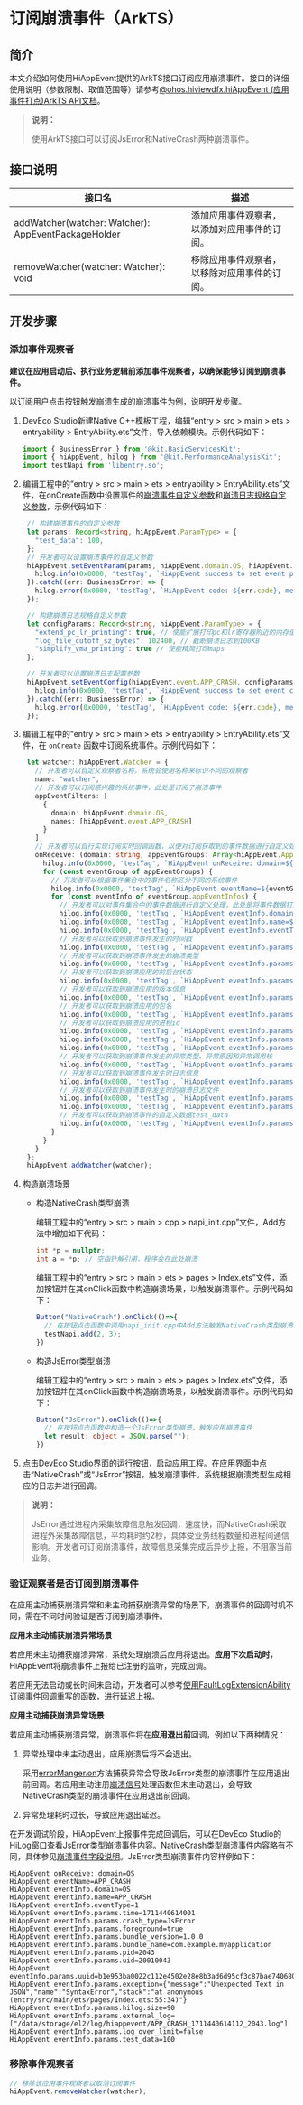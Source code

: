# 订阅崩溃事件（ArkTS）
<!--Kit: Performance Analysis Kit-->
<!--Subsystem: HiviewDFX-->
<!--Owner: @chenshi51-->
<!--Designer: @Maplestory91-->
<!--Tester: @gcw_KuLfPSbe-->
<!--Adviser: @foryourself-->

## 简介

本文介绍如何使用HiAppEvent提供的ArkTS接口订阅应用崩溃事件。接口的详细使用说明（参数限制、取值范围等）请参考[@ohos.hiviewdfx.hiAppEvent (应用事件打点)ArkTS API文档](../reference/apis-performance-analysis-kit/js-apis-hiviewdfx-hiappevent.md)。

> **说明：**
>
> 使用ArkTS接口可以订阅JsError和NativeCrash两种崩溃事件。

## 接口说明

| 接口名 | 描述 |
| -------- | -------- |
| addWatcher(watcher: Watcher): AppEventPackageHolder | 添加应用事件观察者，以添加对应用事件的订阅。 |
| removeWatcher(watcher: Watcher): void | 移除应用事件观察者，以移除对应用事件的订阅。 |

## 开发步骤

### 添加事件观察者

**建议在应用启动后、执行业务逻辑前添加事件观察者，以确保能够订阅到崩溃事件。**

以订阅用户点击按钮触发崩溃生成的崩溃事件为例，说明开发步骤。

1. DevEco Studio新建Native C++模板工程，编辑“entry > src > main > ets > entryability > EntryAbility.ets”文件，导入依赖模块。示例代码如下：

   ```ts
   import { BusinessError } from '@kit.BasicServicesKit';
   import { hiAppEvent, hilog } from '@kit.PerformanceAnalysisKit';
   import testNapi from 'libentry.so';
   ```

2. 编辑工程中的“entry > src > main > ets  > entryability > EntryAbility.ets”文件，在onCreate函数中设置事件的[崩溃事件自定义参数](hiappevent-watcher-crash-events.md#崩溃事件自定义参数设置)和[崩溃日志规格自定义参数](hiappevent-watcher-crash-events.md#崩溃日志规格自定义参数设置)，示例代码如下：

   ```ts
    // 构建崩溃事件的自定义参数
    let params: Record<string, hiAppEvent.ParamType> = {
      "test_data": 100,
    };
    // 开发者可以设置崩溃事件的自定义参数
    hiAppEvent.setEventParam(params, hiAppEvent.domain.OS, hiAppEvent.event.APP_CRASH).then(() => {
      hilog.info(0x0000, 'testTag', `HiAppEvent success to set event param`);
    }).catch((err: BusinessError) => {
      hilog.error(0x0000, 'testTag', `HiAppEvent code: ${err.code}, message: ${err.message}`);
    });
   
    // 构建崩溃日志规格自定义参数
    let configParams: Record<string, hiAppEvent.ParamType> = {
      "extend_pc_lr_printing": true, // 使能扩展打印pc和lr寄存器附近的内存值
      "log_file_cutoff_sz_bytes": 102400, // 截断崩溃日志到100KB
      "simplify_vma_printing": true // 使能精简打印maps
    };
   
    // 开发者可以设置崩溃日志配置参数
    hiAppEvent.setEventConfig(hiAppEvent.event.APP_CRASH, configParams).then(() => {
      hilog.info(0x0000, 'testTag', `HiAppEvent success to set event config.`);
    }).catch((err: BusinessError) => {
      hilog.error(0x0000, 'testTag', `HiAppEvent code: ${err.code}, message: ${err.message}`);
    });
   ```

3. 编辑工程中的“entry > src > main > ets > entryability > EntryAbility.ets”文件，在 `onCreate` 函数中订阅系统事件。示例代码如下：

   ```ts
    let watcher: hiAppEvent.Watcher = {
      // 开发者可以自定义观察者名称，系统会使用名称来标识不同的观察者
      name: "watcher",
      // 开发者可以订阅感兴趣的系统事件，此处是订阅了崩溃事件
      appEventFilters: [
        {
          domain: hiAppEvent.domain.OS,
          names: [hiAppEvent.event.APP_CRASH]
        }
      ],
      // 开发者可以自行实现订阅实时回调函数，以便对订阅获取到的事件数据进行自定义处理
      onReceive: (domain: string, appEventGroups: Array<hiAppEvent.AppEventGroup>) => {
        hilog.info(0x0000, 'testTag', `HiAppEvent onReceive: domain=${domain}`);
        for (const eventGroup of appEventGroups) {
          // 开发者可以根据事件集合中的事件名称区分不同的系统事件
          hilog.info(0x0000, 'testTag', `HiAppEvent eventName=${eventGroup.name}`);
          for (const eventInfo of eventGroup.appEventInfos) {
            // 开发者可以对事件集合中的事件数据进行自定义处理，此处是将事件数据打印在日志中
            hilog.info(0x0000, 'testTag', `HiAppEvent eventInfo.domain=${eventInfo.domain}`);
            hilog.info(0x0000, 'testTag', `HiAppEvent eventInfo.name=${eventInfo.name}`);
            hilog.info(0x0000, 'testTag', `HiAppEvent eventInfo.eventType=${eventInfo.eventType}`);
            // 开发者可以获取到崩溃事件发生的时间戳
            hilog.info(0x0000, 'testTag', `HiAppEvent eventInfo.params.time=${eventInfo.params['time']}`);
            // 开发者可以获取到崩溃事件发生的崩溃类型
            hilog.info(0x0000, 'testTag', `HiAppEvent eventInfo.params.crash_type=${eventInfo.params['crash_type']}`);
            // 开发者可以获取到崩溃应用的前后台状态
            hilog.info(0x0000, 'testTag', `HiAppEvent eventInfo.params.foreground=${eventInfo.params['foreground']}`);
            // 开发者可以获取到崩溃应用的版本信息
            hilog.info(0x0000, 'testTag', `HiAppEvent eventInfo.params.bundle_version=${eventInfo.params['bundle_version']}`);
            // 开发者可以获取到崩溃应用的包名
            hilog.info(0x0000, 'testTag', `HiAppEvent eventInfo.params.bundle_name=${eventInfo.params['bundle_name']}`);
            // 开发者可以获取到崩溃应用的进程id
            hilog.info(0x0000, 'testTag', `HiAppEvent eventInfo.params.pid=${eventInfo.params['pid']}`);
            hilog.info(0x0000, 'testTag', `HiAppEvent eventInfo.params.uid=${eventInfo.params['uid']}`);
            hilog.info(0x0000, 'testTag', `HiAppEvent eventInfo.params.uuid=${eventInfo.params['uuid']}`);
            // 开发者可以获取到崩溃事件发生的异常类型、异常原因和异常调用栈
            hilog.info(0x0000, 'testTag', `HiAppEvent eventInfo.params.exception=${JSON.stringify(eventInfo.params['exception'])}`);
            // 开发者可以获取到崩溃事件发生时日志信息
            hilog.info(0x0000, 'testTag', `HiAppEvent eventInfo.params.hilog.size=${eventInfo.params['hilog'].length}`);
            // 开发者可以获取到崩溃事件发生时的崩溃日志文件
            hilog.info(0x0000, 'testTag', `HiAppEvent eventInfo.params.external_log=${JSON.stringify(eventInfo.params['external_log'])}`);
            hilog.info(0x0000, 'testTag', `HiAppEvent eventInfo.params.log_over_limit=${eventInfo.params['log_over_limit']}`);
            // 开发者可以获取到崩溃事件的自定义数据test_data
            hilog.info(0x0000, 'testTag', `HiAppEvent eventInfo.params.test_data=${eventInfo.params['test_data']}`);
          }
        }
      }
    };
    hiAppEvent.addWatcher(watcher);
   ```

4. 构造崩溃场景

    - 构造NativeCrash类型崩溃

      编辑工程中的“entry > src > main > cpp > napi_init.cpp”文件，Add方法中增加如下代码：

      ```cpp
      int *p = nullptr;
      int a = *p; // 空指针解引用，程序会在此处崩溃
      ```

       编辑工程中的“entry > src > main > ets > pages > Index.ets”文件，添加按钮并在其onClick函数中构造崩溃场景，以触发崩溃事件。示例代码如下：

      ```ts
      Button("NativeCrash").onClick(()=>{
        // 在按钮点击函数中调用napi_init.cpp中Add方法触发NativeCrash类型崩溃事件
        testNapi.add(2, 3);
      })
      ```

    - 构造JsError类型崩溃

      编辑工程中的“entry > src > main > ets > pages > Index.ets”文件，添加按钮并在其onClick函数中构造崩溃场景，以触发崩溃事件。示例代码如下：

      ```ts
      Button("JsError").onClick(()=>{
        // 在按钮点击函数中构造一个JsError类型崩溃，触发应用崩溃事件
        let result: object = JSON.parse("");
      })
      ```

5. 点击DevEco Studio界面的运行按钮，启动应用工程。在应用界面中点击“NativeCrash”或“JsError”按钮，触发崩溃事件。系统根据崩溃类型生成相应的日志并进行回调。

> **说明：**
>
> JsError通过进程内采集故障信息触发回调，速度快，而NativeCrash采取进程外采集故障信息，平均耗时约2秒，具体受业务线程数量和进程间通信影响。开发者可订阅崩溃事件，故障信息采集完成后异步上报，不阻塞当前业务。

### 验证观察者是否订阅到崩溃事件

在应用主动捕获崩溃异常和未主动捕获崩溃异常的场景下，崩溃事件的回调时机不同，需在不同时间验证是否订阅到崩溃事件。

**应用未主动捕获崩溃异常场景**

若应用未主动捕获崩溃异常，系统处理崩溃后应用将退出。**应用下次启动时**，HiAppEvent将崩溃事件上报给已注册的监听，完成回调。

若应用无法启动或长时间未启动，开发者可以参考[使用FaultLogExtensionAbility订阅事件](./fault-log-extension-app-events-arkts.md)回调重写的函数，进行延迟上报。

**应用主动捕获崩溃异常场景**

若应用主动捕获崩溃异常，崩溃事件将在**应用退出前**回调，例如以下两种情况：

1. 异常处理中未主动退出，应用崩溃后将不会退出。

   采用[errorManger.on](../reference/apis-ability-kit/js-apis-app-ability-errorManager.md#errormanageronerror)方法捕获异常会导致JsError类型的崩溃事件在应用退出前回调。若应用主动注册[崩溃信号](cppcrash-guidelines.md#系统处理的崩溃信号)处理函数但未主动退出，会导致NativeCrash类型的崩溃事件在应用退出前回调。

2. 异常处理耗时过长，导致应用退出延迟。

在开发调试阶段，HiAppEvent上报事件完成回调后，可以在DevEco Studio的HiLog窗口查看JsError类型崩溃事件内容。NativeCrash类型崩溃事件内容略有不同，具体参见[崩溃事件字段说明](hiappevent-watcher-crash-events.md#事件字段说明)。JsError类型崩溃事件内容样例如下：

```text
HiAppEvent onReceive: domain=OS
HiAppEvent eventName=APP_CRASH
HiAppEvent eventInfo.domain=OS
HiAppEvent eventInfo.name=APP_CRASH
HiAppEvent eventInfo.eventType=1
HiAppEvent eventInfo.params.time=1711440614001
HiAppEvent eventInfo.params.crash_type=JsError
HiAppEvent eventInfo.params.foreground=true
HiAppEvent eventInfo.params.bundle_version=1.0.0
HiAppEvent eventInfo.params.bundle_name=com.example.myapplication
HiAppEvent eventInfo.params.pid=2043
HiAppEvent eventInfo.params.uid=20010043
HiAppEvent eventInfo.params.uuid=b1e953ba0022c112e4502e28e8b3ad6d95cf3c87bae74068038f03b38ce7f66a
HiAppEvent eventInfo.params.exception={"message":"Unexpected Text in JSON","name":"SyntaxError","stack":"at anonymous (entry/src/main/ets/pages/Index.ets:55:34)"}
HiAppEvent eventInfo.params.hilog.size=90
HiAppEvent eventInfo.params.external_log=["/data/storage/el2/log/hiappevent/APP_CRASH_1711440614112_2043.log"]
HiAppEvent eventInfo.params.log_over_limit=false
HiAppEvent eventInfo.params.test_data=100
```

### 移除事件观察者

```ts
// 移除该应用事件观察者以取消订阅事件
hiAppEvent.removeWatcher(watcher);
```
<!--RP1-->
<!--RP1End-->
